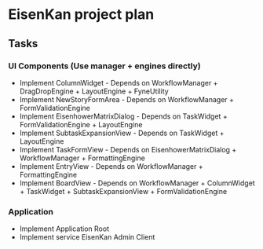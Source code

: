 # EisenKan project plan
## Tasks
### UI Components (Use manager + engines directly)
- Implement ColumnWidget - Depends on
WorkflowManager + DragDropEngine +
LayoutEngine + FyneUtility
- Implement NewStoryFormArea - Depends on
WorkflowManager + FormValidationEngine
- Implement EisenhowerMatrixDialog - Depends on
TaskWidget + FormValidationEngine + LayoutEngine
- Implement SubtaskExpansionView - Depends on
TaskWidget + LayoutEngine
- Implement TaskFormView - Depends on
EisenhowerMatrixDialog + WorkflowManager +
FormattingEngine
- Implement EntryView - Depends on
WorkflowManager + FormattingEngine
- Implement BoardView - Depends on
WorkflowManager + ColumnWidget + TaskWidget +
SubtaskExpansionView + FormValidationEngine

### Application
- Implement Application Root
- Implement service EisenKan Admin Client